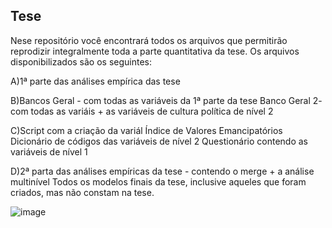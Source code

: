 ## Tese ####
Nese repositório você encontrará todos os arquivos que permitirão reprodizir integralmente toda a parte quantitativa da tese. 
Os arquivos disponibilizados são os seguintes:

A)1ª parte das análises empírica das tese


B)Bancos Geral - com todas as variáveis da 1ª parte da tese
Banco Geral 2- com todas as variáis + as variáveis de cultura política de nível 2 


C)Script com a criação da variál Índice de Valores Emancipatórios
Dicionário de códigos das variáveis de nível 2 
Questionário contendo as variáveis de nível 1 


D)2ª parta das análises empíricas da tese - contendo o merge + a análise multinível
Todos os modelos finais da tese, inclusive aqueles que foram criados, mas não constam na tese.

![image](https://user-images.githubusercontent.com/63126159/180512917-7719259b-e155-40c1-990d-4ad73ae9eb92.png)

